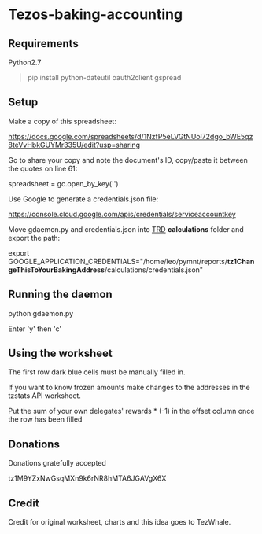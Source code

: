 # Tezos-baking-accounting

## Requirements
Python2.7

>pip install python-dateutil oauth2client gspread

## Setup
Make a copy of this spreadsheet:

https://docs.google.com/spreadsheets/d/1NzfP5eLVGtNUol72dgo_bWE5qz8teVvHbkGUYMr335U/edit?usp=sharing

Go to share your copy and note the document's ID, copy/paste it between the quotes on line 61:

spreadsheet = gc.open_by_key('')

Use Google to generate a credentials.json file:

https://console.cloud.google.com/apis/credentials/serviceaccountkey

Move gdaemon.py and credentials.json into [TRD](https://github.com/habanoz/tezos-reward-distributor) **calculations** folder and export the path:

export GOOGLE_APPLICATION_CREDENTIALS="/home/leo/pymnt/reports/**tz1ChangeThisToYourBakingAddress**/calculations/credentials.json"

## Running the daemon

python gdaemon.py

Enter 'y' then 'c'

## Using the worksheet

The first row dark blue cells must be manually filled in.

If you want to know frozen amounts make changes to the addresses in the tzstats API worksheet.

Put the sum of your own delegates' rewards * (-1) in the offset column once the row has been filled

## Donations


Donations gratefully accepted

tz1M9YZxNwGsqMXn9k6rNR8hMTA6JGAVgX6X

## Credit

Credit for original worksheet, charts and this idea goes to TezWhale.
